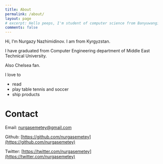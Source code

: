 ```yaml
---
title: About
permalink: /about/
layout: page
# excerpt: Hello peeps, I'm student of computer science from Banyuwangi, living in Jogjakarta. This blog for documentation about my programming journey, running on jekyll, hosting on netlify and using my own simple theme.
comments: false
---
```


Hi, I’m Nurgazy Nazhimidinov. I am from Kyrgyzstan. 

I have graduated from Computer Engineering department of Middle East Technical University.

Also Chelsea fan.

I love to

- read
- play table tennis and soccer
- ship products


# Contact

Email: [nurgasemetey@gmail.com](mailto:nurgasemetey@gmail.com)

Github: [https://github.com/nurgasemetey](https://github.com/nurgasemetey)

Twitter: [https://twitter.com/nurgasemetey](https://twitter.com/nurgasemetey)